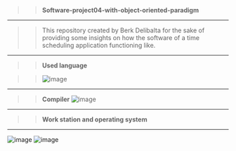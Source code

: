 >> __Software-project04-with-object-oriented-paradigm__ 

---
>> This repository created by Berk Delibalta for the sake of providing some insights on how the software of a time scheduling application functioning like.

---
>> __Used language__

>> ![image](https://upload.wikimedia.org/wikipedia/en/thumb/3/30/Java_programming_language_logo.svg/131px-Java_programming_language_logo.svg.png)

---

>> __Compiler__
![image](https://img.shields.io/badge/IntelliJIDEA-000000.svg?style=for-the-badge&logo=intellij-idea&logoColor=white)

---

>> __Work station and operating system__

---

![image](https://img.shields.io/badge/Intel-Core_i5_10th-0071C5?style=for-the-badge&logo=intel&logoColor=white)
![image](https://img.shields.io/badge/Windows-0078D6?style=for-the-badge&logo=windows&logoColor=white)

